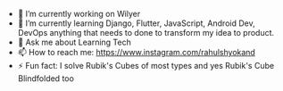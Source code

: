 
- 🔭 I’m currently working on Wilyer
- 🌱 I’m currently learning Django, Flutter, JavaScript, Android Dev, DevOps anything that needs to done to transform my idea to product.
- 💬 Ask me about Learning Tech 
- 📫 How to reach me: https://www.instagram.com/rahulshyokand
- ⚡ Fun fact: I solve Rubik's Cubes of most types and yes Rubik's Cube Blindfolded too

